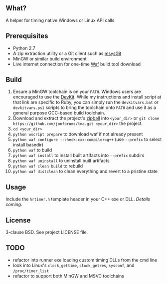 ## What?

A helper for timing native Windows or Linux API calls.

## Prerequisites

* Python 2.7
* A zip extraction utility or a Git client such as [msysGit](http://code.google.com/p/msysgit/)
* MinGW or similar build environment
* Live internet connection for one-time [Waf](http://code.google.com/p/waf/) build tool download

## Build

1. Ensure a MinGW toolchain is on your `PATH`. Windows users are encouraged to use the
   [DevKit](https://github.com/oneclick/rubyinstaller/wiki/Development-Kit). While my
   instructions and install script at that link are specific to Ruby, you can simply
   run the `devkitvars.bat` or `devkitvars.ps1` scripts to bring the toolchain onto
   `PATH` and use it as a general purpose GCC-based build toolchain.
2. Download and extract the project's [zipball](https://github.com/jonforums/tma/zipball/master)
   into `<your_dir>` or `git clone https://github.com/jonforums/tma.git <your_dir>` the project.
3. `cd <your_dir>`
4. `python wscript prepare` to download waf if not already present
5. `python waf configure --check-cxx-compiler=g++` (use `--prefix` to select install basedir)
6. `python waf` to build
7. `python waf install` to install built artifacts into `--prefix` subdirs
8. `python waf uninstall` to uninstall built artifacts
9. `python waf clean build` to rebuild
10. `python waf distclean` to clean everything and revert to a pristine state

## Usage

Include the `hrtimer.h` template header in your C++ exe or DLL. _Details coming_.

## License

3-clause BSD. See project LICENSE file.

## TODO

* refactor into runner exe loading custom timing DLLs from the cmd line
* look into Linux's `clock_gettime`, `clock_getres`, `sysconf`, and `/proc/timer_list`
* refactor to support both MinGW and MSVC toolchains
